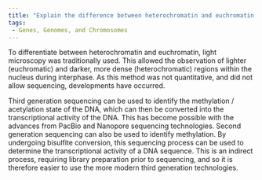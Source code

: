 ```yaml
---
title: "Explain the difference between heterochromatin and euchromatin and how they are observed in interphase cells."
tags:
 - Genes, Genomes, and Chromosomes
---
```

To differentiate between heterochromatin and euchromatin, light microscopy was traditionally used. This allowed the observation of lighter (euchromatic) and darker, more dense (heterochromatic) regions within the nucleus during interphase. As this method was not quantitative, and did not allow sequencing, developments have occurred. 

Third generation sequencing can be used to identify the methylation / acetylation state of the DNA, which can then be converted into the transcriptional activity of the DNA. This has become possible with the advances from PacBio and Nanopore sequencing technologies. 
Second generation sequencing can also be used to identify methylation. By undergoing bisulfite conversion, this sequencing process can be used to determine the transcriptional activity of a DNA sequence. This is an indirect process, requiring library preparation prior to sequencing, and so it is therefore easier to use the more modern third generation technologies. 
